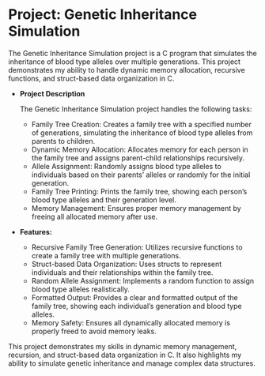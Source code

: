 # Project: Genetic Inheritance Simulation

The Genetic Inheritance Simulation project is a C program that simulates the inheritance of blood type alleles over multiple generations. This project demonstrates my ability to handle dynamic memory allocation, recursive functions, and struct-based data organization in C.

- **Project Description**

    The Genetic Inheritance Simulation project handles the following tasks:

	- Family Tree Creation: Creates a family tree with a specified number of generations, simulating the inheritance of blood type alleles from parents to children.
	- Dynamic Memory Allocation: Allocates memory for each person in the family tree and assigns parent-child relationships recursively.
	- Allele Assignment: Randomly assigns blood type alleles to individuals based on their parents’ alleles or randomly for the initial generation.
	- Family Tree Printing: Prints the family tree, showing each person’s blood type alleles and their generation level.
	- Memory Management: Ensures proper memory management by freeing all allocated memory after use.


- **Features:**

	- Recursive Family Tree Generation: Utilizes recursive functions to create a family tree with multiple generations.
	- Struct-based Data Organization: Uses structs to represent individuals and their relationships within the family tree.
	- Random Allele Assignment: Implements a random function to assign blood type alleles realistically.
	- Formatted Output: Provides a clear and formatted output of the family tree, showing each individual’s generation and blood type alleles.
	- Memory Safety: Ensures all dynamically allocated memory is properly freed to avoid memory leaks.

This project demonstrates my skills in dynamic memory management, recursion, and struct-based data organization in C. It also highlights my ability to simulate genetic inheritance and manage complex data structures.